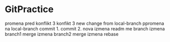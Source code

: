 # GitPractice

promena pred konflikt 3
konfikt 3 
new change from local-branch
ppromena na local-branch 
commit 1.
commit 2.
nova izmena readm me branch
izmena branch1 merge
izmena branch2 merge
izmena rebase